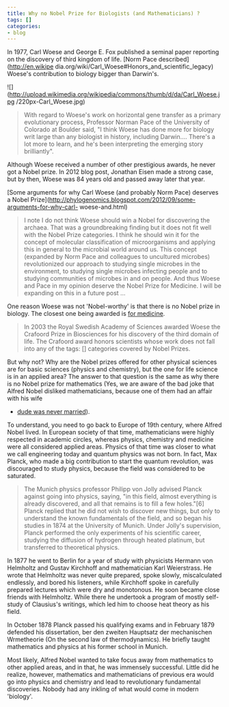 ```yaml
---
title: Why no Nobel Prize for Biologists (and Mathematicians) ?
tags: []
categories:
- blog
---
```

In 1977, Carl Woese and George E. Fox published a seminal paper reporting on
the discovery of third kingdom of life. [Norm Pace described](http://en.wikipe
dia.org/wiki/Carl_Woese#Honors_and_scientific_legacy) Woese's contribution to
biology bigger than Darwin's.
<!--more-->

![](http://upload.wikimedia.org/wikipedia/commons/thumb/d/da/Carl_Woese.jpg
/220px-Carl_Woese.jpg)

> With regard to Woese's work on horizontal gene transfer as a primary
evolutionary process, Professor Norman Pace of the University of Colorado at
Boulder said, "I think Woese has done more for biology writ large than any
biologist in history, including Darwin.... There's a lot more to learn, and
he's been interpreting the emerging story brilliantly".

Although Woese received a number of other prestigious awards, he never got a
Nobel prize. In 2012 blog post, Jonathan Eisen made a strong case, but by
then, Woese was 84 years old and passed away later that year.

[Some arguments for why Carl Woese (and probably Norm Pace) deserves a Nobel
Prize](http://phylogenomics.blogspot.com/2012/09/some-arguments-for-why-carl-
woese-and.html)

> I note I do not think Woese should win a Nobel for discovering the archaea.
That was a groundbreaking finding but it does not fit well with the Nobel
Prize categories. I think he should win it for the concept of molecular
classification of microorganisms and applying this in general to the microbial
world around us. This concept (expanded by Norm Pace and colleagues to
uncultured microbes) revolutionized our approach to studying single microbes
in the environment, to studying single microbes infecting people and to
studying communities of microbes in and on people. And thus Woese and Pace in
my opinion deserve the Nobel Prize for Medicine. I will be expanding on this
in a future post ...

One reason Woese was not 'Nobel-worthy' is that there is no Nobel prize in
biology. The closest one being awarded is [for
medicine](http://www.igb.illinois.edu/about/archaea).

> In 2003 the Royal Swedish Academy of Sciences awarded Woese the Crafoord
Prize in Biosciences for his discovery of the third domain of life. The
Crafoord award honors scientists whose work does not fall into any of the
tags: []
categories covered by Nobel Prizes.

But why not? Why are the Nobel prizes offered for other physical sciences are
for basic sciences (physics and chemistry), but the one for life science is in
an applied area? The answer to that question is the same as why there is no
Nobel prize for mathematics (Yes, we are aware of the bad joke that Alfred
Nobel disliked mathematicians, because one of them had an affair with his wife
- [dude was never married](http://www.snopes.com/science/nobel.asp)).

To understand, you need to go back to Europe of 19th century, where Alfred
Nobel lived. In European society of that time, mathematicians were highly
respected in academic circles, whereas physics, chemistry and medicine were
all considered applied areas. Physics of that time was closer to what we call
engineering today and quantum physics was not born. In fact, Max Planck, who
made a big contribution to start the quantum revolution, was discouraged to
study physics, because the field was considered to be saturated.

> The Munich physics professor Philipp von Jolly advised Planck against going
into physics, saying, "in this field, almost everything is already discovered,
and all that remains is to fill a few holes."[6] Planck replied that he did
not wish to discover new things, but only to understand the known fundamentals
of the field, and so began his studies in 1874 at the University of Munich.
Under Jolly's supervision, Planck performed the only experiments of his
scientific career, studying the diffusion of hydrogen through heated platinum,
but transferred to theoretical physics.

In 1877 he went to Berlin for a year of study with physicists Hermann von
Helmholtz and Gustav Kirchhoff and mathematician Karl Weierstrass. He wrote
that Helmholtz was never quite prepared, spoke slowly, miscalculated
endlessly, and bored his listeners, while Kirchhoff spoke in carefully
prepared lectures which were dry and monotonous. He soon became close friends
with Helmholtz. While there he undertook a program of mostly self-study of
Clausius's writings, which led him to choose heat theory as his field.

In October 1878 Planck passed his qualifying exams and in February 1879
defended his dissertation, ber den zweiten Hauptsatz der mechanischen
Wrmetheorie (On the second law of thermodynamics). He briefly taught
mathematics and physics at his former school in Munich.

Most likely, Alfred Nobel wanted to take focus away from mathematics to other
applied areas, and in that, he was immensely successful. Little did he
realize, however, mathematics and mathematicians of previous era would go into
physics and chemistry and lead to revolutionary fundamental discoveries.
Nobody had any inkling of what would come in modern 'biology'.

